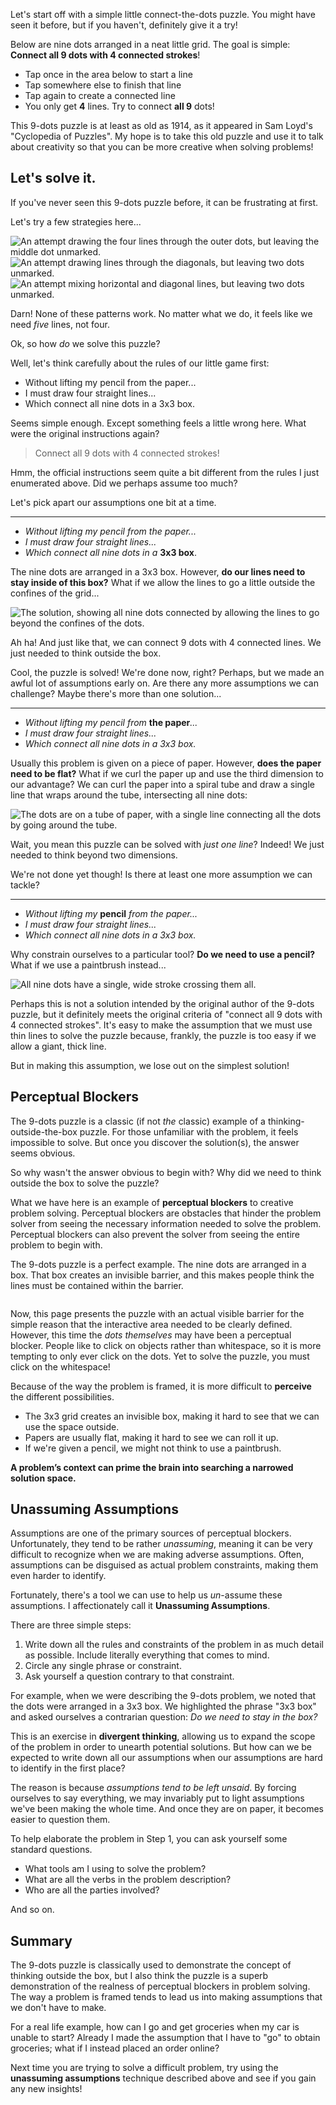 Let's start off with a simple little connect-the-dots puzzle. You might have seen it before, but if you haven't, definitely give it a try!

Below are nine dots arranged in a neat little grid. The goal is simple: **Connect all 9 dots with 4 connected strokes**!

* Tap once in the area below to start a line
* Tap somewhere else to finish that line
* Tap again to create a connected line
* You only get **4** lines. Try to connect **all 9** dots!

<connect-nine-dots assetspath="/assets/posts/connecting-dots-and-unassuming-assumptions">
</connect-nine-dots>

<side-text>
<p>This 9-dots puzzle is at least as old as 1914, as it appeared in Sam Loyd's "Cyclopedia of Puzzles". My hope is to take this old puzzle and use it to talk about creativity so that you can be more creative when solving problems!</p>
</side-text>

## Let's solve it.

If you've never seen this 9-dots puzzle before, it can be frustrating at first.

Let's try a few strategies here...

<div class="horizontal-flex">
    <img src="/assets/posts/connecting-dots-and-unassuming-assumptions/attempt-1.png" alt="An attempt drawing the four lines through the outer dots, but leaving the middle dot unmarked." />
    <img src="/assets/posts/connecting-dots-and-unassuming-assumptions/attempt-2.png" alt="An attempt drawing lines through the diagonals, but leaving two dots unmarked." />
    <img src="/assets/posts/connecting-dots-and-unassuming-assumptions/attempt-3.png" alt="An attempt mixing horizontal and diagonal lines, but leaving two dots unmarked." />
</div>

Darn! None of these patterns work. No matter what we do, it feels like we need _five_ lines, not four.

Ok, so how _do_ we solve this puzzle?

Well, let's think carefully about the rules of our little game first:

* Without lifting my pencil from the paper...
* I must draw four straight lines...
* Which connect all nine dots in a 3x3 box.

Seems simple enough. Except something feels a little wrong here. What were the original instructions again?

> Connect all 9 dots with 4 connected strokes!

Hmm, the official instructions seem quite a bit different from the rules I just enumerated above. Did we perhaps assume too much?

Let's pick apart our assumptions one bit at a time.

----------

* _Without lifting my pencil from the paper..._
* _I must draw four straight lines..._
* _Which connect all nine dots in a_ **3x3 box**.

The nine dots are arranged in a 3x3 box. However, **do our lines need to stay inside of this box?** What if we allow the lines to go a little outside the confines of the grid...

<div class="horizontal-flex">
    <img src="/assets/posts/connecting-dots-and-unassuming-assumptions/solution.png" alt="The solution, showing all nine dots connected by allowing the lines to go beyond the confines of the dots." />
</div>

Ah ha! And just like that, we can connect 9 dots with 4 connected lines. We just needed to think outside the box.

Cool, the puzzle is solved! We're done now, right? Perhaps, but we made an awful lot of assumptions early on. Are there any more assumptions we can challenge? Maybe there's more than one solution...

-----------

* _Without lifting my pencil from_ **the paper**_..._
* _I must draw four straight lines..._
* _Which connect all nine dots in a 3x3 box._

Usually this problem is given on a piece of paper. However, **does the paper need to be flat?** What if we curl the paper up and use the third dimension to our advantage? We can curl the paper into a spiral tube and draw a single line that wraps around the tube, intersecting all nine dots:

<div class="horizontal-flex">
    <img src="/assets/posts/connecting-dots-and-unassuming-assumptions/3d.png" alt="The dots are on a tube of paper, with a single line connecting all the dots by going around the tube." />
</div>

Wait, you mean this puzzle can be solved with _just one line_? Indeed! We just needed to think beyond two dimensions.

We're not done yet though! Is there at least one more assumption we can tackle?

--------------

* _Without lifting my_ **pencil** _from the paper..._
* _I must draw four straight lines..._
* _Which connect all nine dots in a 3x3 box._

Why constrain ourselves to a particular tool? **Do we need to use a pencil?** What if we use a paintbrush instead...

<div class="horizontal-flex">
    <img src="/assets/posts/connecting-dots-and-unassuming-assumptions/brush.png" alt="All nine dots have a single, wide stroke crossing them all." />
</div>

Perhaps this is not a solution intended by the original author of the 9-dots puzzle, but it definitely meets the original criteria of "connect all 9 dots with 4 connected strokes". It's easy to make the assumption that we must use thin lines to solve the puzzle because, frankly, the puzzle is too easy if we allow a giant, thick line.

But in making this assumption, we lose out on the simplest solution!

## Perceptual Blockers

The 9-dots puzzle is a classic (if not _the_ classic) example of a thinking-outside-the-box puzzle. For those unfamiliar with the problem, it feels impossible to solve. But once you discover the solution(s), the answer seems obvious.

So why wasn't the answer obvious to begin with? Why did we need to think outside the box to solve the puzzle?

What we have here is an example of **perceptual blockers** to creative problem solving. Perceptual blockers are obstacles that hinder the problem solver from seeing the necessary information needed to solve the problem. Perceptual blockers can also prevent the solver from seeing the entire problem to begin with.

The 9-dots puzzle is a perfect example. The nine dots are arranged in a box. That box creates an invisible barrier, and this makes people think the lines must be contained within the barrier.

<div class="horizontal-flex">
    <img src="/assets/posts/connecting-dots-and-unassuming-assumptions/perceptual-blocker.png" alt="" />
</div>

Now, this page presents the puzzle with an actual visible barrier for the simple reason that the interactive area needed to be clearly defined. However, this time the _dots themselves_ may have been a perceptual blocker. People like to click on objects rather than whitespace, so it is more tempting to only ever click on the dots. Yet to solve the puzzle, you must click on the whitespace!

Because of the way the problem is framed, it is more difficult to **perceive** the different possibilities.

* The 3x3 grid creates an invisible box, making it hard to see that we can use the space outside.
* Papers are usually flat, making it hard to see we can roll it up.
* If we're given a pencil, we might not think to use a paintbrush.

**A problem’s context can prime the brain into searching a narrowed solution space.**

## Unassuming Assumptions

Assumptions are one of the primary sources of perceptual blockers. Unfortunately, they tend to be rather _unassuming_, meaning it can be very difficult to recognize when we are making adverse assumptions. Often, assumptions can be disguised as actual problem constraints, making them even harder to identify.

Fortunately, there's a tool we can use to help us _un_-assume these assumptions. I affectionately call it **Unassuming Assumptions**.

There are three simple steps:

1. Write down all the rules and constraints of the problem in as much detail as possible. Include literally everything that comes to mind.
2. Circle any single phrase or constraint.
3. Ask yourself a question contrary to that constraint.

For example, when we were describing the 9-dots problem, we noted that the dots were arranged in a 3x3 box. We highlighted the phrase "3x3 box" and asked ourselves a contrarian question: _Do we need to stay in the box?_

This is an exercise in **divergent thinking**, allowing us to expand the scope of the problem in order to unearth potential solutions. But how can we be expected to write down all our assumptions when our assumptions are hard to identify in the first place?

The reason is because _assumptions tend to be left unsaid_. By forcing ourselves to say everything, we may invariably put to light assumptions we've been making the whole time. And once they are on paper, it becomes easier to question them.

<side-text>
<p>To help elaborate the problem in Step 1, you can ask yourself some standard questions.</p>
<ul>
  <li>What tools am I using to solve the problem?</li>
  <li>What are all the verbs in the problem description?</li>
<li>Who are all the parties involved?</li>
</ul>
<p>And so on.</p>
</side-text>

## Summary

The 9-dots puzzle is classically used to demonstrate the concept of thinking outside the box, but I also think the puzzle is a superb demonstration of the realness of perceptual blockers in problem solving. The way a problem is framed tends to lead us into making assumptions that we don't have to make.

For a real life example, how can I go and get groceries when my car is unable to start? Already I made the assumption that I have to "go" to obtain groceries; what if I instead placed an order online?

Next time you are trying to solve a difficult problem, try using the **unassuming assumptions** technique described above and see if you gain any new insights!
